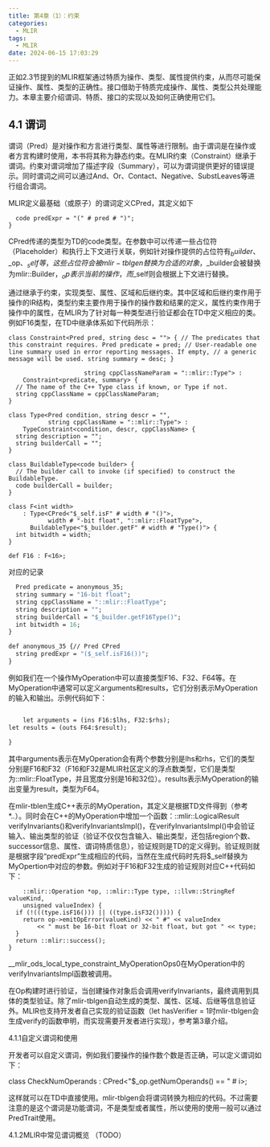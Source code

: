 ```yaml
---
title: 第4章（1）：约束
categories:
  - MLIR
tags:
  - MLIR
date: 2024-06-15 17:03:29
---
```


正如2.3节提到的MLIR框架通过特质为操作、类型、属性提供约束，从而尽可能保证操作、属性、类型的正确性。接口借助于特质完成操作、属性、类型公共处理能力。本章主要介绍谓词、特质、接口的实现以及如何正确使用它们。

## 4.1 谓词
谓词（Pred）是对操作和方言进行类型、属性等进行限制。由于谓词是在操作或者方言构建时使用，本书将其称为静态约束。在MLIR约束（Constraint）继承于谓词。约束对谓词增加了描述字段（Summary），可以为谓词提供更好的错误提示。同时谓词之间可以通过And、Or、Contact、Negative、SubstLeaves等进行组合谓词。

MLIR定义最基础（或原子）的谓词定义CPred，其定义如下

```class CPred<code pred> : Pred {
  code predExpr = "(" # pred # ")";
}
```

CPred传递的类型为TD的code类型。在参数中可以传递一些占位符（Placeholder）和执行上下文进行关联，例如针对操作提供的占位符有$_builder、$_op、$_self等，这些占位符会被mlir-tblgen替换为合适的对象，$_builder会被替换为mlir::Builder，$_op表示当前的操作，而$_self则会根据上下文进行替换。

通过继承于约束，实现类型、属性、区域和后继约束。其中区域和后继约束作用于操作的IR结构，类型约束主要作用于操作的操作数和结果的定义，属性约束作用于操作中的属性，在MLIR为了针对每一种类型进行验证都会在TD中定义相应的类。例如F16类型，在TD中继承体系如下代码所示：

``class Constraint<Pred pred, string desc = ""> {
  // The predicates that this constraint requires.
  Pred predicate = pred;
  // User-readable one line summary used in error reporting messages. If empty,
  // a generic message will be used.
  string summary = desc;
}``

```class TypeConstraint<Pred predicate, string summary = "",
                     string cppClassNameParam = "::mlir::Type"> :
    Constraint<predicate, summary> {
  // The name of the C++ Type class if known, or Type if not.
  string cppClassName = cppClassNameParam;
}

class Type<Pred condition, string descr = "",
           string cppClassName = "::mlir::Type"> :
    TypeConstraint<condition, descr, cppClassName> {
  string description = "";
  string builderCall = "";
}

class BuildableType<code builder> {
  // The builder call to invoke (if specified) to construct the BuildableType.
  code builderCall = builder;
}

class F<int width>
    : Type<CPred<"$_self.isF" # width # "()">,
           width # "-bit float", "::mlir::FloatType">,
      BuildableType<"$_builder.getF" # width # "Type()"> {
  int bitwidth = width;
}

def F16 : F<16>;
```

对应的记录

```def F16 {// Constraint TypeConstraint Type BuildableType F
  Pred predicate = anonymous_35;
  string summary = "16-bit float";
  string cppClassName = "::mlir::FloatType";
  string description = "";
  string builderCall = "$_builder.getF16Type()";
  int bitwidth = 16;
}

def anonymous_35 {// Pred CPred
  string predExpr = "($_self.isF16())";
}

```

例如我们在一个操作MyOperation中可以直接类型F16、F32、F64等。在MyOperation中通常可以定义arguments和results，它们分别表示MyOperation的输入和输出。示例代码如下：

```def MyOpeation : MyDialect_Op<"MyOpeartion", [Pure]> {

    let arguments = (ins F16:$lhs, F32:$rhs);
let results = (outs F64:$result);

}
```

其中arguments表示在MyOperation会有两个参数分别是lhs和rhs，它们的类型分别是F16和F32（F16和F32是MLIR社区定义的浮点数类型，它们是类型为::mlir::FloatType，并且宽度分别是16和32位）。results表示MyOperation的输出变量为result，类型为F64。

在mlir-tblen生成C++表示的MyOperation，其定义是根据TD文件得到（参考*.*.*）。同时会在C++的MyOperation中增加一个函数：::mlir::LogicalResult verifyInvariants()和verifyInvariantsImpl()，在verifyInvariantsImpl()中会验证输入、输出类型的验证（验证不仅仅包含输入、输出类型，还包括region个数、successor信息、属性、谓词特质信息），验证规则是TD的定义得到。验证规则就是根据字段“predExpr”生成相应的代码，当然在生成代码时先将$_self替换为MyOpertion中对应的参数。例如对于F16和F32生成的验证规则对应C++代码如下：

```static ::mlir::LogicalResult __mlir_ods_local_type_constraint_MyOperationOps0(
    ::mlir::Operation *op, ::mlir::Type type, ::llvm::StringRef valueKind,
    unsigned valueIndex) {
  if (!(((type.isF16())) || ((type.isF32())))) {
    return op->emitOpError(valueKind) << " #" << valueIndex
        << " must be 16-bit float or 32-bit float, but got " << type;
  }
  return ::mlir::success();
}
```

__mlir_ods_local_type_constraint_MyOperationOps0在MyOperation中的verifyInvariantsImpl函数被调用。

在Op构建时进行验证，当创建操作对象后会调用verifyInvariants，最终调用到具体的类型验证。除了mlir-tblgen自动生成的类型、属性、区域、后继等信息验证外。MLIR也支持开发者自己实现的验证函数（let hasVerifier = 1时mlir-tblgen会生成verify的函数申明，而实现需要开发者进行实现），参考第3章介绍。

4.1.1自定义谓词和使用

开发者可以自定义谓词，例如我们要操作的操作数个数是否正确，可以定义谓词如下：

class CheckNumOperands<int i> : CPred<"$_op.getNumOperands() == " # i>;

这样就可以在TD中直接使用。mlir-tblgen会将谓词转换为相应的代码。不过需要注意的是这个谓词是功能谓词，不是类型或者属性，所以使用的使用一般可以通过PredTrait使用。

4.1.2MLIR中常见谓词概览 （TODO）

<!-- more -->
